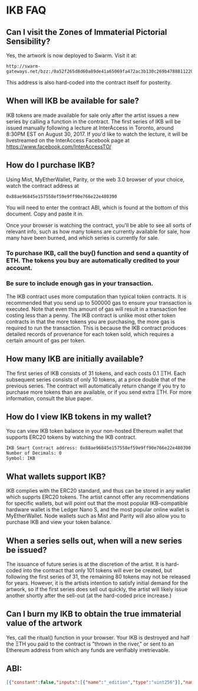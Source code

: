 # IKB FAQ

## Can I visit the Zones of Immaterial Pictorial Sensibility?
Yes, the artwork is now deployed to Swarm. Visit it at:
```
http://swarm-gateways.net/bzz:/0a52f265d8d60a89de41a65069fa472ac3b130c269b4788811220b6546784920
```
This address is also hard-coded into the contract itself for posterity.

## When will IKB be available for sale?
IKB tokens are made available for sale only after the artist issues a new series by calling a function in the contract. The first series of IKB will be issued manually following a lecture at InterAccess in Toronto, around 8:30PM EST on August 30, 2017. If you'd like to watch the lecture, it will be livestreamed on the InterAccess Facebook page at https://www.facebook.com/InterAccessTO/

## How do I purchase IKB?

Using Mist, MyEtherWallet, Parity, or the web 3.0 browser of your choice, watch the contract address at 
```
0x88ae96845e157558ef59e9ff90e766e22e480390
```

You will need to enter the contract ABI, which is found at the bottom of this document. Copy and paste it in.

Once your browser is watching the contract, you'll be able to see all sorts of relevant info, such as how many tokens are currently available for sale, how many have been burned, and which series is currently for sale.

### To purchase IKB, call the buy() function and send a quantity of ETH. The tokens you buy are automatically credited to your account.

### Be sure to include enough gas in your transaction. 
The IKB contract uses more computation than typical token contracts. It is recommended that you send up to 500000 gas to ensure your transaction is executed. Note that even this amount of gas will result in a transaction fee costing less than a penny. The IKB contract is unlike most other token contracts in that the more tokens you are purchasing, the more gas is required to run the transaction. This is because the IKB contract produces detailed records of provenance for each token sold, which requires a certain amount of gas per token.

## How many IKB are initially available?
The first series of IKB consists of 31 tokens, and each costs 0.1 ΞTH. Each subsequent series consists of only 10 tokens, at a price double that of the previous series. The contract will automatically return change if you try to purchase more tokens than are available, or if you send extra ΞTH. For more information, consult the blue paper.

## How do I view IKB tokens in my wallet?
You can view IKB token balance in your non-hosted Ethereum wallet that supports ERC20 tokens by watching the IKB contract.
```
IKB Smart Contract address: 0x88ae96845e157558ef59e9ff90e766e22e480390
Number of Decimals: 0
Symbol: IKB
```

## What wallets support IKB?
IKB complies with the ERC20 standard, and thus can be stored in any wallet which supprts ERC20 tokens. The artist cannot offer any recommendations for specific wallets, but will point out that the most popular IKB-compatible hardware wallet is the Ledger Nano S, and the most popular online wallet is MyEtherWallet. Node wallets such as Mist and Parity will also allow you to purchase IKB and view your token balance.

## When a series sells out, when will a new series be issued?
The issuance of future series is at the discretion of the artist. It is hard-coded into the contract that only 101 tokens will ever be created, but following the first series of 31, the remaining 80 tokens may not be released for years. However, it is the artists intention to satisfy initial demand for the artwork, so if the first series does sell out quickly, the artist will likely issue another shortly after the sell-out (at the hard-coded price increase.)

## Can I burn my IKB to obtain the true immaterial value of the artwork
Yes, call the ritual() function in your browser. Your IKB is destroyed and half the ΞTH you paid to the contract is "thrown in the river," or sent to an Ethereum address from which any funds are verifiably irretrievable.

## ABI: 

```json
[{"constant":false,"inputs":[{"name":"_edition","type":"uint256"}],"name":"ritual","outputs":[{"name":"success","type":"bool"}],"payable":false,"stateMutability":"nonpayable","type":"function"},{"constant":true,"inputs":[],"name":"name","outputs":[{"name":"","type":"string"}],"payable":false,"stateMutability":"view","type":"function"},{"constant":false,"inputs":[{"name":"_spender","type":"address"},{"name":"_value","type":"uint256"}],"name":"approve","outputs":[{"name":"success","type":"bool"}],"payable":false,"stateMutability":"nonpayable","type":"function"},{"constant":false,"inputs":[],"name":"issueNewSeries","outputs":[{"name":"success","type":"bool"}],"payable":false,"stateMutability":"nonpayable","type":"function"},{"constant":true,"inputs":[],"name":"totalSupply","outputs":[{"name":"_currentSupply","type":"uint256"}],"payable":false,"stateMutability":"view","type":"function"},{"constant":true,"inputs":[],"name":"initialPrice","outputs":[{"name":"","type":"uint256"}],"payable":false,"stateMutability":"view","type":"function"},{"constant":false,"inputs":[{"name":"_from","type":"address"},{"name":"_to","type":"address"},{"name":"_value","type":"uint256"}],"name":"transferFrom","outputs":[{"name":"success","type":"bool"}],"payable":false,"stateMutability":"nonpayable","type":"function"},{"constant":true,"inputs":[],"name":"decimals","outputs":[{"name":"","type":"uint256"}],"payable":false,"stateMutability":"view","type":"function"},{"constant":true,"inputs":[{"name":"","type":"uint256"}],"name":"records","outputs":[{"name":"addr","type":"address"},{"name":"price","type":"uint256"},{"name":"burned","type":"bool"}],"payable":false,"stateMutability":"view","type":"function"},{"constant":false,"inputs":[{"name":"_to","type":"address"},{"name":"_edition","type":"uint256"}],"name":"specificTransfer","outputs":[{"name":"success","type":"bool"}],"payable":false,"stateMutability":"nonpayable","type":"function"},{"constant":false,"inputs":[{"name":"_spender","type":"address"},{"name":"_edition","type":"uint256"}],"name":"specificApprove","outputs":[{"name":"success","type":"bool"}],"payable":false,"stateMutability":"nonpayable","type":"function"},{"constant":true,"inputs":[],"name":"theRiver","outputs":[{"name":"","type":"address"}],"payable":false,"stateMutability":"view","type":"function"},{"constant":true,"inputs":[],"name":"currentSeries","outputs":[{"name":"","type":"uint256"}],"payable":false,"stateMutability":"view","type":"function"},{"constant":true,"inputs":[{"name":"_holder","type":"address"}],"name":"getHolderEditions","outputs":[{"name":"_editions","type":"uint256[]"}],"payable":false,"stateMutability":"view","type":"function"},{"constant":false,"inputs":[{"name":"_from","type":"address"},{"name":"_to","type":"address"},{"name":"_edition","type":"uint256"}],"name":"specificTransferFrom","outputs":[{"name":"success","type":"bool"}],"payable":false,"stateMutability":"nonpayable","type":"function"},{"constant":true,"inputs":[{"name":"_owner","type":"address"}],"name":"balanceOf","outputs":[{"name":"balance","type":"uint256"}],"payable":false,"stateMutability":"view","type":"function"},{"constant":true,"inputs":[],"name":"maxSupplyPossible","outputs":[{"name":"","type":"uint256"}],"payable":false,"stateMutability":"view","type":"function"},{"constant":true,"inputs":[],"name":"owner","outputs":[{"name":"","type":"address"}],"payable":false,"stateMutability":"view","type":"function"},{"constant":true,"inputs":[],"name":"totalSold","outputs":[{"name":"","type":"uint256"}],"payable":false,"stateMutability":"view","type":"function"},{"constant":true,"inputs":[],"name":"symbol","outputs":[{"name":"","type":"string"}],"payable":false,"stateMutability":"view","type":"function"},{"constant":true,"inputs":[],"name":"zonesSwarmAddress","outputs":[{"name":"","type":"string"}],"payable":false,"stateMutability":"view","type":"function"},{"constant":false,"inputs":[],"name":"buy","outputs":[{"name":"success","type":"bool"}],"payable":true,"stateMutability":"payable","type":"function"},{"constant":false,"inputs":[{"name":"_to","type":"address"},{"name":"_value","type":"uint256"}],"name":"transfer","outputs":[{"name":"success","type":"bool"}],"payable":false,"stateMutability":"nonpayable","type":"function"},{"constant":false,"inputs":[],"name":"fund","outputs":[{"name":"success","type":"bool"}],"payable":true,"stateMutability":"payable","type":"function"},{"constant":true,"inputs":[{"name":"searchedRecord","type":"uint256"}],"name":"getTokenHolder","outputs":[{"name":"","type":"address"}],"payable":false,"stateMutability":"view","type":"function"},{"constant":true,"inputs":[],"name":"issuedToDate","outputs":[{"name":"","type":"uint256"}],"payable":false,"stateMutability":"view","type":"function"},{"constant":true,"inputs":[{"name":"","type":"uint256"}],"name":"series","outputs":[{"name":"price","type":"uint256"},{"name":"seriesSupply","type":"uint256"}],"payable":false,"stateMutability":"view","type":"function"},{"constant":true,"inputs":[{"name":"_owner","type":"address"},{"name":"_spender","type":"address"}],"name":"allowance","outputs":[{"name":"remaining","type":"uint256"}],"payable":false,"stateMutability":"view","type":"function"},{"constant":false,"inputs":[],"name":"redeemEther","outputs":[{"name":"success","type":"bool"}],"payable":false,"stateMutability":"nonpayable","type":"function"},{"constant":false,"inputs":[{"name":"newOwner","type":"address"}],"name":"transferOwnership","outputs":[],"payable":false,"stateMutability":"nonpayable","type":"function"},{"constant":true,"inputs":[],"name":"burnedToDate","outputs":[{"name":"","type":"uint256"}],"payable":false,"stateMutability":"view","type":"function"},{"inputs":[],"payable":false,"stateMutability":"nonpayable","type":"constructor"},{"payable":true,"stateMutability":"payable","type":"fallback"},{"anonymous":false,"inputs":[{"indexed":true,"name":"IKBedition","type":"uint256"},{"indexed":false,"name":"holderAddress","type":"address"},{"indexed":false,"name":"price","type":"uint256"},{"indexed":false,"name":"burned","type":"bool"}],"name":"UpdateRecord","type":"event"},{"anonymous":false,"inputs":[{"indexed":true,"name":"seriesNum","type":"uint256"}],"name":"SeriesCreated","type":"event"},{"anonymous":false,"inputs":[{"indexed":true,"name":"owner","type":"address"},{"indexed":true,"name":"spender","type":"address"},{"indexed":true,"name":"edition","type":"uint256"}],"name":"SpecificApproval","type":"event"},{"anonymous":false,"inputs":[{"indexed":true,"name":"_from","type":"address"},{"indexed":true,"name":"_to","type":"address"},{"indexed":false,"name":"_value","type":"uint256"}],"name":"Transfer","type":"event"},{"anonymous":false,"inputs":[{"indexed":true,"name":"_owner","type":"address"},{"indexed":true,"name":"_spender","type":"address"},{"indexed":false,"name":"_value","type":"uint256"}],"name":"Approval","type":"event"}]
```


